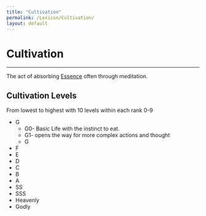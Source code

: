 ```yaml
---
title: "Cultivation"
permalink: /Lexicon/Cultivation/
layout: default
---
```

# Cultivation 
---
The act of absorbing [Essence](_Lexicon/Essence.md) often through meditation.

## Cultivation Levels
From lowest to highest with 10 levels within each rank 0-9
- G
   -  G0- Basic Life with the instinct to eat.
   - G1- opens the way for more complex actions and thought
   - G
- F
- E
- D
- C
- B
- A
- SS
- SSS
- Heavenly 
- Godly